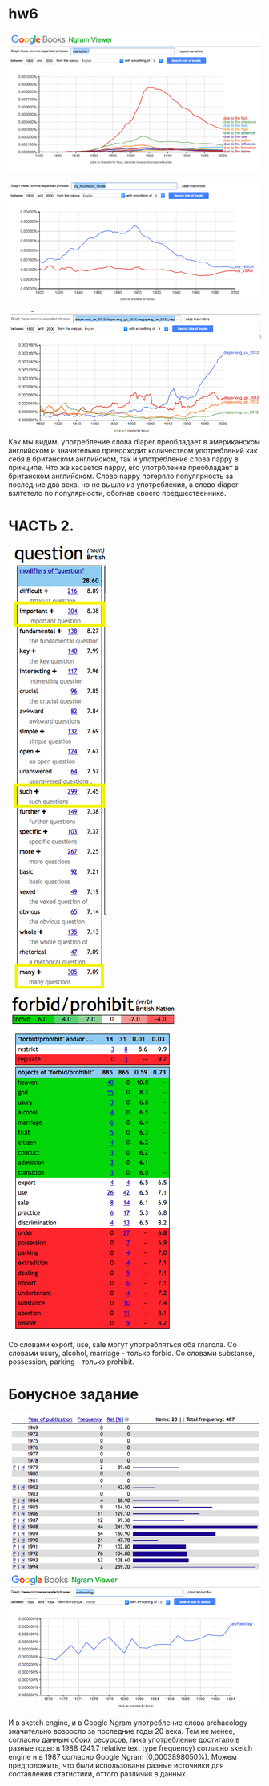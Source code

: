 # hw6
![](https://github.com/Hilkovskalyona/hw6/blob/master/due%20to%20the%20*.png)

![](https://github.com/Hilkovskalyona/hw6/blob/master/cry.png)

![](https://github.com/Hilkovskalyona/hw6/blob/master/diaper%20VS%20nappy.png)
Как мы видим, употребление слова diaper преобладает в американском английском и значительно превосходит количеством употреблений как себя в британском английском, так и употребление слова nappy в принципе. Что же касается nаppy, его употрбление преобладает в британском английском. Слово nappy потеряло популярность за последние два века, но не вышло из употребления, а слово diaрer взлтетело по популярности, обогнав своего предшественника.

# ЧАСТЬ 2.
![](https://github.com/Hilkovskalyona/hw6/blob/master/modifiers_of_question.png)

![](https://github.com/Hilkovskalyona/hw6/blob/master/forbid:prohibit.png)

Со словами export, use, sale могут употребляться оба глагола.
Со словами usury, alcohol, marriage - только forbid.
Со словами  substanse, possession, parking - только prohibit.

# Бонусное задание

![](https://github.com/Hilkovskalyona/hw6/blob/master/arcaeology%20Sketch.png)
![](https://github.com/Hilkovskalyona/hw6/blob/master/archaeology%20Ngram.png)

И в sketch engine, и в Google Ngram употребление слова archaeology значительно возросло за последние годы 20 века. Тем не менее, согласно данным обоих ресурсов, пика употребление достигало в разные годы: в 1988 (241.7 relative text type frequency) согласно sketch engine и в 1987 согласно Google Ngram (0,0003898050%). Можем предположить, что были использованы разные источники для составления статистики, оттого различия в данных.
